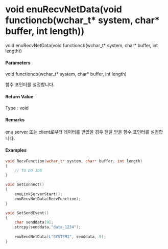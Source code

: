 # void enuRecvNetData\(void functioncb\(wchar\_t\* system, char\* buffer, int length\)\)

void enuRecvNetData\(void functioncb\(wchar\_t\* system, char\* buffer, int length\)\)

#### Parameters

void functioncb\(wchar\_t\* system, char\* buffer, int length\)

함수 포인터를 설정합니다.

#### Return Value

Type : void

#### Remarks

enu server 또는 client로부터 데이터를 받았을 경우 전달 받을 함수 포인터를 설정합니다.  

#### Examples

```cpp
void RecvFunction(wchar_t* system, char* buffer, int length)
{
    // TO DO JOB
}

void SetConnect()
{
    enuLinkServerStart();
    enuRecvNetData(RecvFunction);
}

void SetSendEvent()
{
    char senddata[9];
    strcpy(senddata,"data_1234");
    
    enuSendNetData(L"SYSTEM1", senddata, 9);
}
```



